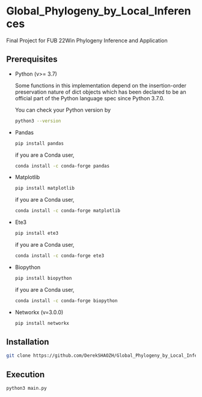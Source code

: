 # Global_Phylogeny_by_Local_Inferences
Final Project for FUB 22Win Phylogeny Inference and Application

## Prerequisites
* Python (v>= 3.7)

  Some functions in this implementation depend on the insertion-order preservation nature of dict objects which has been declared to be an official part of the Python language spec since Python 3.7.0. 
  
  You can check your Python version by 
  ```sh
  python3 --version
  ```
* Pandas
  ```sh
  pip install pandas
  ```
  if you are a Conda user,
  ```sh
  conda install -c conda-forge pandas
  ```
  
* Matplotlib
  ```sh
  pip install matplotlib
  ```
  if you are a Conda user,
  ```sh
  conda install -c conda-forge matplotlib
  ```

* Ete3
  ```sh
  pip install ete3
  ```
  if you are a Conda user,
  ```sh
  conda install -c conda-forge ete3
  ```
* Biopython
  ```sh
  pip install biopython
  ```
  if you are a Conda user,
  ```sh
  conda install -c conda-forge biopython
  ```
* Networkx (v=3.0.0)
  ```sh
  pip install networkx
  ```
  
## Installation
```sh
git clone https://github.com/DerekSHAOZH/Global_Phylogeny_by_Local_Inferences/
```

## Execution
```sh
python3 main.py
```
